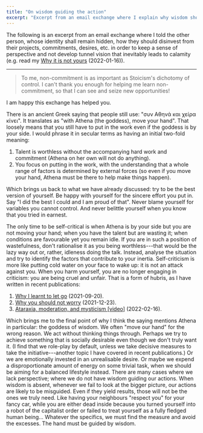```yaml
---
title: "On wisdom guiding the action"
excerpt: "Excerpt from an email exchange where I explain why wisdom should guide one's actions."
---
```


The following is an excerpt from an email exchange where I told the
other person, whose identity shall remain hidden, how they should
disinvest from their projects, commitments, desires, etc. in order to
keep a sense of perspective and not develop tunnel vision that
inevitably leads to calamity (e.g. read my [Why it is not
yours](https://protesilaos.com/books/2022-01-16-why-not-yours/)
(2022-01-16)).

* * *

> To me, non-commitment is as important as Stoicism's dichotomy of
> control.  I can't thank you enough for helping me learn
> non-commitment, so that I can see and seize new opportunities!

I am happy this exchange has helped you.

There is an ancient Greek saying that people still use: "συν Αθηνά και
χείρα κίνει".  It translates as "with Athena (the goddess), move your
hand".  That loosely means that you still have to put in the work even
if the goddess is by your side.  I would phrase it in secular terms as
having an initial two-fold meaning:

1. Talent is worthless without the accompanying hard work and commitment
   (Athena on her own will not do anything).
2. You focus on putting in the work, with the understanding that a whole
   range of factors is determined by external forces (so even if you
   move your hand, Athena must be there to help make things happen).

Which brings us back to what we have already discussed: try to be the
best version of yourself.  Be happy with yourself for the sincere effort
you put in.  Say "I did the best I could and I am proud of that".  Never
blame yourself for variables you cannot control.  And never belittle
yourself when you know that you tried in earnest.

The only time to be self-critical is when Athena is by your side but you
are not moving your hand; when you have the talent but are wasting it;
when conditions are favourable yet you remain idle.  If you are in such
a position of wastefulness, don't rationalise it as you being
worthless---that would be the lazy way out or, rather, idleness doing
the talk.  Instead, analyse the situation and try to identify the
factors that contribute to your inertia.  Self-criticism is more like
putting cold water on your face to wake up: it is not an attack against
you.  When you harm yourself, you are no longer engaging in criticism:
you are being cruel and unfair.  That is a form of hubris, as I have
written in recent publications:

1. [Why I learnt to let
   go](https://protesilaos.com/books/2021-09-20-why-i-learnt-to-let-go/)
   (2021-09-20).
2. [Why you should not
   worry](https://protesilaos.com/books/2021-12-23-why-not-worry/) (2021-12-23).
3. [Ataraxia, moderation, and mysticism
   [video]](https://protesilaos.com/books/2022-02-16-ataraxia-moderation-mysticism/)
   (2022-02-16).

Which brings me to the final point of why I think the saying mentions
Athena in particular: the goddess of wisdom.  We often "move our hand"
for the wrong reason.  We act without thinking things through.  Perhaps
we try to achieve something that is socially desirable even though we
don't truly want it.  (I find that we role-play by default, unless we
take decisive measures to take the initiative---another topic I have
covered in recent publications.)  Or we are emotionally invested in an
unrealisable desire.  Or maybe we expend a disproportionate amount of
energy on some trivial task, when we should be aiming for a balanced
lifestyle instead.  There are many cases where we lack perspective;
where we do not have wisdom guiding our actions.  When wisdom is absent,
whenever we fail to look at the bigger picture, our actions are likely
to be misguided.  Even if they yield results, those will not be the ones
we truly need.  Like having your neighbours "respect you" for your fancy
car, while you are either dead inside because you turned yourself into a
robot of the capitalist order or failed to treat yourself as a fully
fledged human being... Whatever the specifics, we must find the measure
and avoid the excesses.  The hand must be guided by wisdom.
